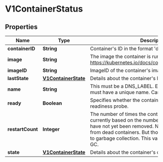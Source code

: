
# V1ContainerStatus

## Properties
Name | Type | Description | Notes
------------ | ------------- | ------------- | -------------
**containerID** | **String** | Container&#39;s ID in the format &#39;docker://&lt;container_id&gt;&#39;. |  [optional]
**image** | **String** | The image the container is running. More info: https://kubernetes.io/docs/concepts/containers/images | 
**imageID** | **String** | ImageID of the container&#39;s image. | 
**lastState** | [**V1ContainerState**](V1ContainerState.md) | Details about the container&#39;s last termination condition. |  [optional]
**name** | **String** | This must be a DNS_LABEL. Each container in a pod must have a unique name. Cannot be updated. | 
**ready** | **Boolean** | Specifies whether the container has passed its readiness probe. | 
**restartCount** | **Integer** | The number of times the container has been restarted, currently based on the number of dead containers that have not yet been removed. Note that this is calculated from dead containers. But those containers are subject to garbage collection. This value will get capped at 5 by GC. | 
**state** | [**V1ContainerState**](V1ContainerState.md) | Details about the container&#39;s current condition. |  [optional]



